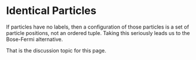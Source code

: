 # Identical Particles

If particles have no labels, then a configuration of those particles is a set of particle positions, not an ordered tuple. Taking this seriously leads us to the Bose-Fermi alternative.

That is the discussion topic for this page.
